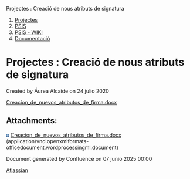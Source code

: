Projectes : Creació de nous atributs de signatura  

1.  [Projectes](index.md)
2.  [PSIS](PSIS_24215797.md)
3.  [PSIS - WIKI](PSIS---WIKI_24215598.md)
4.  [Documentació](24215931.md)

Projectes : Creació de nous atributs de signatura
=================================================

Created by Áurea Alcaide on 24 julio 2020

[Creacion\_de\_nuevos\_atributos\_de\_firma.docx](attachments/41518237/41518238.docx)

Attachments:
------------

![](images/icons/bullet_blue.gif) [Creacion\_de\_nuevos\_atributos\_de\_firma.docx](attachments/41518237/41518238.docx) (application/vnd.openxmlformats-officedocument.wordprocessingml.document)  

Document generated by Confluence on 07 junio 2025 00:00

[Atlassian](http://www.atlassian.com/)